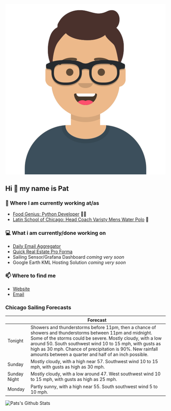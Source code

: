 [![Social banner for p-j-falconer](https://raw.githubusercontent.com/P-J-FALCONER/P-J-FALCONER/master/assets/avataaars.svg)](https://patfalconer.com/)
## Hi :wave: my name is Pat

### 💼 Where I am currently working at/as
- [Food Genius: Python Developer](https://getfoodgenius.com/) 🍔🐍
- [Latin School of Chicago: Head Coach Varisty Mens Water Polo](https://www.latinschool.org/) 🤽


### 💻 What i am currently/done working on
 - [Daily Email Aggregator](https://github.com/P-J-FALCONER/dott_daily_mail)
 - [Quick Real Estate Pro Forma](https://github.com/P-J-FALCONER/henry)
 - Sailing Sensor/Grafana Dashboard *coming very soon*
 - Google Earth KML Hosting Solution *coming very soon*

### 📫 Where to find me
 - [Website](https://patfalconer.com/)
 - [Email](mailto:patrick.j.falconer@gmail.com)


### Chicago Sailing Forecasts
|   | Forecast  |
|---|---|
| Tonight | Showers and thunderstorms before 11pm, then a chance of showers and thunderstorms between 11pm and midnight. Some of the storms could be severe. Mostly cloudy, with a low around 50. South southwest wind 10 to 15 mph, with gusts as high as 30 mph. Chance of precipitation is 90%. New rainfall amounts between a quarter and half of an inch possible. |
| Sunday | Mostly cloudy, with a high near 57. Southwest wind 10 to 15 mph, with gusts as high as 30 mph. |
| Sunday Night | Mostly cloudy, with a low around 47. West southwest wind 10 to 15 mph, with gusts as high as 25 mph. |
| Monday | Partly sunny, with a high near 55. South southwest wind 5 to 10 mph. |

![Pats's Github Stats](https://github-readme-stats.vercel.app/api?username=p-j-falconer&show_icons=true&theme=radical)
